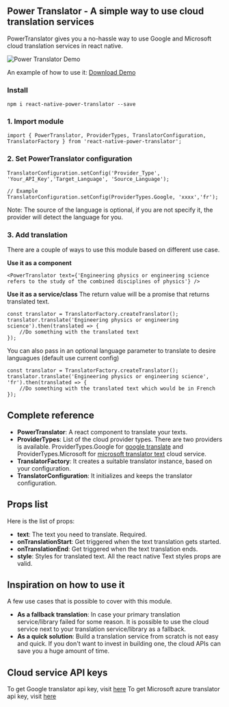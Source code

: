 ## Power Translator - A simple way to use cloud translation services
PowerTranslator gives you a no-hassle way to use Google and Microsoft cloud translation services in react native.

![Power Translator Demo](https://github.com/danialkalbasi/react-native-power-translator/blob/master/power-translator-demo.gif)

An example of how to use it: [Download Demo](https://gist.github.com/danialkalbasi/350d960a6d28016a3331f6a9c7baefa4)

### Install
```
npm i react-native-power-translator --save
```
### 1. Import module
```
import { PowerTranslator, ProviderTypes, TranslatorConfiguration, TranslatorFactory } from 'react-native-power-translator';
```

### 2. Set PowerTranslator configuration
```
TranslatorConfiguration.setConfig('Provider_Type', 'Your_API_Key','Target_Language', 'Source_Language');

// Example
TranslatorConfiguration.setConfig(ProviderTypes.Google, 'xxxx','fr');
```
Note: The source of the language is optional, if you are not specify it, the provider will detect the language for you.

### 3. Add translation
There are a couple of ways to use this module based on different use case.

**Use it as a component**
```
<PowerTranslator text={'Engineering physics or engineering science refers to the study of the combined disciplines of physics'} />
```

**Use it as a service/class**
The return value will be a promise that returns translated text.
```
const translator = TranslatorFactory.createTranslator();
translator.translate('Engineering physics or engineering science').then(translated => {
    //Do something with the translated text
});
```
You can also pass in an optional language parameter to translate to desire languagues (default use current config)
```
const translator = TranslatorFactory.createTranslator();
translator.translate('Engineering physics or engineering science', 'fr').then(translated => {
    //Do something with the translated text which would be in French
});
```

## Complete reference
* **PowerTranslator**: A react component to translate your texts.
* **ProviderTypes**: List of the cloud provider types. There are two providers is available. ProviderTypes.Google for [google translate](https://cloud.google.com/translate/docs/) and ProviderTypes.Microsoft for [microsoft translator text](https://azure.microsoft.com/en-us/services/cognitive-services/translator-text-api/) cloud service.
* **TranslatorFactory**: It creates a suitable translator instance, based on your configuration.
* **TranslatorConfiguration**: It initializes and keeps the translator configuration.

## Props list
Here is the list of props: 
* **text**: The text you need to translate. Required.
* **onTranslationStart**: Get triggered when the text translation gets started.
* **onTranslationEnd**: Get triggered when the text translation ends.
* **style**: Styles for translated text. All the react native Text styles props are valid.

## Inspiration on how to use it
A few use cases that is possible to cover with this module.
* **As a fallback translation**: In case your primary translation service/library failed for some reason. It is possible to use the cloud service next to your translation service/library as a fallback.
* **As a quick solution**: Build a translation service from scratch is not easy and quick. If you don't want to invest in building one, the cloud APIs can save you a huge amount of time.

## Cloud service API keys
To get Google translator api key, visit [here](https://cloud.google.com/translate/docs/getting-started)
To get Microsoft azure translator api key, visit [here](https://www.microsoft.com/en-us/translator/getstarted.aspx)
